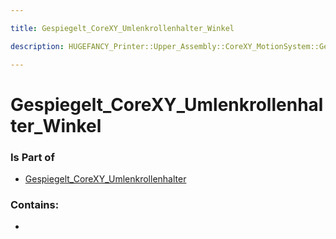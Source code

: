 ```yaml
---

title: Gespiegelt_CoreXY_Umlenkrollenhalter_Winkel

description: HUGEFANCY_Printer::Upper_Assembly::CoreXY_MotionSystem::Gespiegelt_CoreXY_Umlenkrollenhalter::Gespiegelt_CoreXY_Umlenkrollenhalter_Winkel

---
```

# Gespiegelt_CoreXY_Umlenkrollenhalter_Winkel
<script>
    var geoarray = '{"Gespiegelt_CoreXY_Umlenkrollenhalter_Winkel": {}}';
</script>
<script>
    var basepath = '/assets/HUGEFANCY_Printer/Upper_Assembly/CoreXY_MotionSystem/Gespiegelt_CoreXY_Umlenkrollenhalter/';
</script>
<link rel="stylesheet" href="/css/container.css">

<div id="container"></div>

<!-- these are the required scripts for the three.js scene -->
<script src="/lib/three.min.js"></script>
<script src="/lib/OrbitControls.js"></script>
<script src="/lib/RectAreaLightUniformsLib.js"></script>
<!-- this is your app's lib file -->
<script src="/lib/triceratops_app.js"></script>
### Is Part of
- [Gespiegelt_CoreXY_Umlenkrollenhalter](../Gespiegelt_CoreXY_Umlenkrollenhalter)  

### Contains:
- [](./Gespiegelt_CoreXY_Umlenkrollenhalter_Winkel/)

